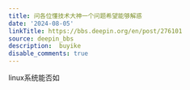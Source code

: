```yaml
---
title: 问各位懂技术大神一个问题希望能够解惑
date: '2024-08-05'
linkTitle: https://bbs.deepin.org/en/post/276101
source: deepin_bbs
description:  buyike 
disable_comments: true
---
```

linux系统能否如
